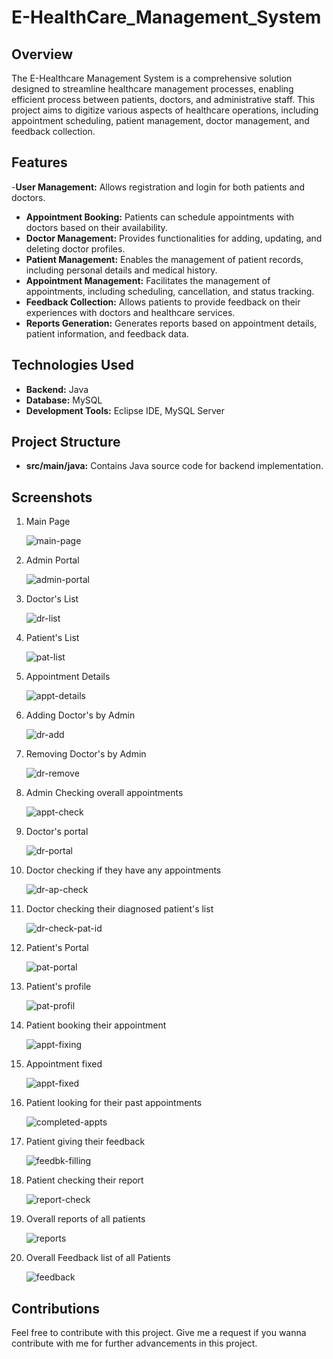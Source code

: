 # E-HealthCare_Management_System

## Overview
  The E-Healthcare Management System is a comprehensive solution designed to streamline healthcare management processes, enabling efficient process between patients, doctors, and administrative staff. This project aims to digitize various aspects of healthcare operations, including appointment scheduling, patient management, doctor management, and feedback collection.

## Features
-**User Management:** Allows registration and login for both patients and doctors.
- **Appointment Booking:** Patients can schedule appointments with doctors based on their availability.
- **Doctor Management:** Provides functionalities for adding, updating, and deleting doctor profiles.
- **Patient Management:** Enables the management of patient records, including personal details and medical history.
- **Appointment Management:** Facilitates the management of appointments, including scheduling, cancellation, and status tracking.
- **Feedback Collection:** Allows patients to provide feedback on their experiences with doctors and healthcare services.
- **Reports Generation:** Generates reports based on appointment details, patient information, and feedback data.

## Technologies Used

- **Backend:** Java
- **Database:** MySQL
- **Development Tools:** Eclipse IDE, MySQL Server

## Project Structure

- **src/main/java:** Contains Java source code for backend implementation.

## Screenshots

1) Main Page

    ![main-page](https://github.com/123sheela/E-HealthCare_Management_System/assets/91262191/52b85e1a-08b8-48d3-9534-119224e5b75a)

2) Admin Portal

    ![admin-portal](https://github.com/123sheela/E-HealthCare_Management_System/assets/91262191/7c951153-ba74-4f11-b5d4-9a463a15d918)

3) Doctor's List
 
    ![dr-list](https://github.com/123sheela/E-HealthCare_Management_System/assets/91262191/39edd437-856d-419d-8569-70a6676d8f73)

4) Patient's List

    ![pat-list](https://github.com/123sheela/E-HealthCare_Management_System/assets/91262191/f2c43a94-f88f-4967-ab1f-ecd4e90a4dc2)

5) Appointment Details

    ![appt-details](https://github.com/123sheela/E-HealthCare_Management_System/assets/91262191/939cf4a2-1ed7-474a-9419-411641a04b7d)

6) Adding Doctor's by Admin

    ![dr-add](https://github.com/123sheela/E-HealthCare_Management_System/assets/91262191/35a67e1a-c86f-4db0-9768-838626943d30)

7) Removing Doctor's by Admin

    ![dr-remove](https://github.com/123sheela/E-HealthCare_Management_System/assets/91262191/5f57a128-016d-4927-816a-55f76df932a7) 

8) Admin Checking overall appointments

    ![appt-check](https://github.com/123sheela/E-HealthCare_Management_System/assets/91262191/d7d3d71b-5c67-4473-b9be-6f606e6d141b)
  
9) Doctor's portal

    ![dr-portal](https://github.com/123sheela/E-HealthCare_Management_System/assets/91262191/df736a90-c898-491f-ad88-ac3c36d1aaa3)

10) Doctor checking if they have any appointments

    ![dr-ap-check](https://github.com/123sheela/E-HealthCare_Management_System/assets/91262191/7203005c-b79b-4bd3-a8d0-4edc621d441b)

11) Doctor checking their diagnosed patient's list

    ![dr-check-pat-id](https://github.com/123sheela/E-HealthCare_Management_System/assets/91262191/043b265c-3183-400f-a20e-f2093e149e2b)

12) Patient's Portal

    ![pat-portal](https://github.com/123sheela/E-HealthCare_Management_System/assets/91262191/2047b441-0541-4654-9797-f7cf299f0259)

13) Patient's profile

    ![pat-profil](https://github.com/123sheela/E-HealthCare_Management_System/assets/91262191/1e9be8c0-e69c-403c-931c-7dd3c3ca0006)

14) Patient booking their appointment

    ![appt-fixing](https://github.com/123sheela/E-HealthCare_Management_System/assets/91262191/b7826bd3-9f83-4396-9660-420c2b3900c5)

15) Appointment fixed

    ![appt-fixed](https://github.com/123sheela/E-HealthCare_Management_System/assets/91262191/4fb260b5-9bcd-41b6-96a7-ff21c0d928fc)

16) Patient looking for their past appointments

    ![completed-appts](https://github.com/123sheela/E-HealthCare_Management_System/assets/91262191/fbe42915-2a13-47e3-b998-223848a9027d)

17) Patient giving their feedback

    ![feedbk-filling](https://github.com/123sheela/E-HealthCare_Management_System/assets/91262191/8107f00f-c6d7-48f0-97aa-a94acb8c350d)

18) Patient checking their report

    ![report-check](https://github.com/123sheela/E-HealthCare_Management_System/assets/91262191/38caf828-6182-415d-a1ed-e254b7bd47d5)

19) Overall reports of all patients

    ![reports](https://github.com/123sheela/E-HealthCare_Management_System/assets/91262191/ad55adc5-30cf-420b-a2ac-9bd5474aac5a)

20) Overall Feedback list of all Patients

    ![feedback](https://github.com/123sheela/E-HealthCare_Management_System/assets/91262191/28ebcb5e-1502-4781-93e7-a61e10627a05)

## Contributions 

  Feel free to contribute with this project. Give me a request if you wanna contribute with me for further advancements in this project.
